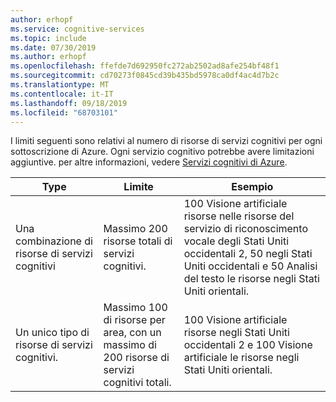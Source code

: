 ```yaml
---
author: erhopf
ms.service: cognitive-services
ms.topic: include
ms.date: 07/30/2019
ms.author: erhopf
ms.openlocfilehash: ffefde7d692950fc272ab2502ad8afe254bf48f1
ms.sourcegitcommit: cd70273f0845cd39b435bd5978ca0df4ac4d7b2c
ms.translationtype: MT
ms.contentlocale: it-IT
ms.lasthandoff: 09/18/2019
ms.locfileid: "68703101"
---
```

I limiti seguenti sono relativi al numero di risorse di servizi cognitivi per ogni sottoscrizione di Azure. Ogni servizio cognitivo potrebbe avere limitazioni aggiuntive. per altre informazioni, vedere [Servizi cognitivi di Azure](https://docs.microsoft.com/azure/cognitive-services/).

| Type | Limite | Esempio |
|------|-------|---------|
| Una combinazione di risorse di servizi cognitivi | Massimo 200 risorse totali di servizi cognitivi. | 100 Visione artificiale risorse nelle risorse del servizio di riconoscimento vocale degli Stati Uniti occidentali 2, 50 negli Stati Uniti occidentali e 50 Analisi del testo le risorse negli Stati Uniti orientali. |
| Un unico tipo di risorse di servizi cognitivi. | Massimo 100 di risorse per area, con un massimo di 200 risorse di servizi cognitivi totali. | 100 Visione artificiale risorse negli Stati Uniti occidentali 2 e 100 Visione artificiale le risorse negli Stati Uniti orientali. |
